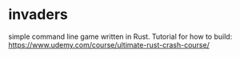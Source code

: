 # invaders
simple command line game written in Rust. Tutorial for how to build: https://www.udemy.com/course/ultimate-rust-crash-course/
